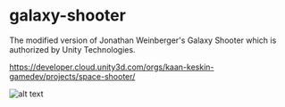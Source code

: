 # galaxy-shooter
The modified version of Jonathan Weinberger's Galaxy Shooter which is authorized by Unity Technologies.

https://developer.cloud.unity3d.com/orgs/kaan-keskin-gamedev/projects/space-shooter/

![alt text](https://github.com/kaan-keskin/galaxy-shooter/blob/master/galaxy-shooter.gif)

